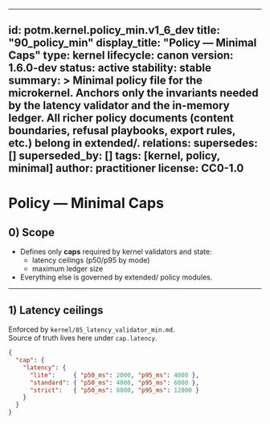 <!-- kernel/90_policy_min.md -->

---
id: potm.kernel.policy_min.v1_6_dev
title: "90_policy_min"
display_title: "Policy — Minimal Caps"
type: kernel
lifecycle: canon
version: 1.6.0-dev
status: active
stability: stable
summary: >
  Minimal policy file for the microkernel. Anchors only the invariants needed
  by the latency validator and the in-memory ledger. All richer policy
  documents (content boundaries, refusal playbooks, export rules, etc.)
  belong in extended/.
relations:
  supersedes: []
  superseded_by: []
tags: [kernel, policy, minimal]
author: practitioner
license: CC0-1.0
---

# Policy — Minimal Caps

## 0) Scope

- Defines only **caps** required by kernel validators and state:
  - latency ceilings (p50/p95 by mode)
  - maximum ledger size
- Everything else is governed by extended/ policy modules.

---

## 1) Latency ceilings

Enforced by `kernel/85_latency_validator_min.md`.  
Source of truth lives here under `cap.latency`.

```json
{
  "cap": {
    "latency": {
      "lite":     { "p50_ms": 2000, "p95_ms": 4000 },
      "standard": { "p50_ms": 4000, "p95_ms": 6000 },
      "strict":   { "p50_ms": 8000, "p95_ms": 12000 }
    }
  }
}

